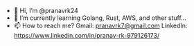 - 👋 Hi, I’m @pranavrk24
- 🌱 I’m currently learning Golang, Rust, AWS, and other stuff...
- 📫 How to reach me? Gmail: pranavrk7@gmail.com LinkedIn: https://www.linkedin.com/in/pranav-rk-979126173/

<!---
pranavrk24/pranavrk24 is a ✨ special ✨ repository because its `README.md` (this file) appears on your GitHub profile.
You can click the Preview link to take a look at your changes.
--->
